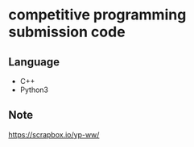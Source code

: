 # competitive programming submission code

## Language

- C++
- Python3

## Note
https://scrapbox.io/yp-ww/

